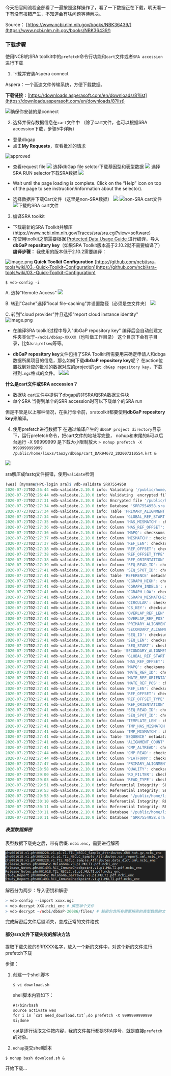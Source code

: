 今天把官网流程全部看了一遍按照这样操作了，看了一下数据正在下载，明天看一下有没有报错产生，不知道会有啥问题等待解决。

Source：
[https://www.ncbi.nlm.nih.gov/books/NBK36439/](https://www.ncbi.nlm.nih.gov/books/NBK36439/)

### 下载步骤
使用NCBI的SRA toolkit中的`prefetch`命令行功能和`cart`文件或者`SRA accession`进行下载
1. 下载并安装Aspera connect

Aspera：一个高速文件传输系统，方便下载数据。

**下载链接**：[https://downloads.asperasoft.com/en/downloads/8?list](https://downloads.asperasoft.com/en/downloads/8?list)

![确保你安装的是connect](https://upload-images.jianshu.io/upload_images/22465597-a48b64245754574c.png?imageMogr2/auto-orient/strip%7CimageView2/2/w/500)

2. 选择并保存数据信息在`cart`文件中
（除了cart文件，也可以根据SRA accession下载，步骤5中详解）
- 登录dbgap
- 点击**My Requests**，查看批准的请求

![approved](https://upload-images.jianshu.io/upload_images/22465597-419f76287514f8a8.png?imageMogr2/auto-orient/strip%7CimageView2/2/w/1000)
- 查看request file
![](https://upload-images.jianshu.io/upload_images/22465597-bbbfce9822cc6ed3.png?imageMogr2/auto-orient/strip%7CimageView2/2/w/1240)
选择dbGap file selctor下载基因型和表型数据
![](https://upload-images.jianshu.io/upload_images/22465597-fe6d9137acd4e5f7.png?imageMogr2/auto-orient/strip%7CimageView2/2/w/1240)
选择SRA RUN selector下载SRA数据
![](https://upload-images.jianshu.io/upload_images/22465597-06e59658fdcf3e54.png?imageMogr2/auto-orient/strip%7CimageView2/2/w/1240)

- Wait until the page loading is complete. Click on the “Help” icon on top of the page to see instruction/information about the selector).

- 选择数据并下载Cart文件（这里是non-SRA数据）
![](https://upload-images.jianshu.io/upload_images/22465597-24f6c33b77cefd2c.png?imageMogr2/auto-orient/strip%7CimageView2/2/w/1240)
![non-SRA cart文件](https://upload-images.jianshu.io/upload_images/22465597-1c62736f821c2f2a.png?imageMogr2/auto-orient/strip%7CimageView2/2/w/1240)![下载的SRA cart文件](https://upload-images.jianshu.io/upload_images/22465597-fc7eb26df540bacc.png?imageMogr2/auto-orient/strip%7CimageView2/2/w/1240)

3. 编译SRA toolkit

- 下载最新的SRA Toolkit并解压
(https://www.ncbi.nlm.nih.gov/Traces/sra/sra.cgi?view=software)
- 在使用toolkit之前需要根据 [Protected Data Usage Guide ](https://www.ncbi.nlm.nih.gov/Traces/sra/sra.cgi?view=toolkit_doc&f=dbgap_use)进行编译，导入**dbGaP repository key**（如果SRA Toolkit版本高于2.10.2就不需要编译了）
**编译步骤：**
我使用的版本低于2.10.2需要编译：

![image.png](https://upload-images.jianshu.io/upload_images/22465597-c1612916d66e1b04.png?imageMogr2/auto-orient/strip%7CimageView2/2/w/1240)
**Quick Toolkit Configuration**
[https://github.com/ncbi/sra-tools/wiki/03.-Quick-Toolkit-Configuration](https://github.com/ncbi/sra-tools/wiki/03.-Quick-Toolkit-Configuration)
```shell
$ vdb-config -i
```
 A. 选择"Remote Access"
![](https://upload-images.jianshu.io/upload_images/22465597-8fea26a1e38c63fa.png?imageMogr2/auto-orient/strip%7CimageView2/2/w/500)

B. 转到"Cache"选择"local file-caching"并设置路径（必须是空文件夹）
![](https://upload-images.jianshu.io/upload_images/22465597-ee8aa1fc6b607075.png?imageMogr2/auto-orient/strip%7CimageView2/2/w/500)

C. 转到"cloud provider"并且选择"report cloud instance identity"
![image.png](https://upload-images.jianshu.io/upload_images/22465597-064bca3d04a7ff6d.png?imageMogr2/auto-orient/strip%7CimageView2/2/w/500)

- 在编译SRA toolkit过程中导入"dbGaP repository key"
编译后会自动创建文件夹类似于`~/ncbi/dbGap-XXXXX`（也叫做工作目录）
这个目录下会有子目录，比如`sra`,`refseq`等等。

- **dbGaP repository key**文件包括了SRA Toolkit所需要用来确定申请人和dbga数据所属项目的信息，那么如何下载**dbGaP repository key**呢？
在action位置找到对应的批准的数据对应的project的`get dbGap repository key`，下载得到`.ngc`格式的文件。
![](https://upload-images.jianshu.io/upload_images/22465597-fb3b8a7150986d6e.png?imageMogr2/auto-orient/strip%7CimageView2/2/w/800)![](https://upload-images.jianshu.io/upload_images/22465597-bd5078fc24350ac0.png?imageMogr2/auto-orient/strip%7CimageView2/2/w/1240)



**什么是cart文件或SRA accession？**
- 数据块
cart文件中提供了dbgap的非SRA和SRA数据文件块
- 单个SRA
当得到单个的SRR accession时可以下载单个的SRA run

但是不管是以上哪种情况，在执行命令前，sratoolkit都要使用**dbGaP repository key**来编译。

4. 使用prefetch进行数据下
在通过编译产生的 `dbGaP project directory`目录下，运行prefetch命令，把cart文件的地址写完整，
nohup和末尾的&可以后台运行
-X 99999999 是下载大小限制放大
`> nohup prefetch -X 9999999999999 /public/home/liuxs/taozy/dbGap/cart_DAR94672_202007210554.krt &`

![](https://upload-images.jianshu.io/upload_images/22465597-d1e40fa2a563f864.png?imageMogr2/auto-orient/strip%7CimageView2/2/w/1240)

sra解压成fastq文件报错，使用`validate`检测
```R
(wes) [myname@HPC-login sra]$ vdb-validate SRR7554958
2020-07-23T02:26:44 vdb-validate.2.10.0 info: Validating '/public/home/liuxs/ncbi/dbGaP-26086/sra/SRR7554958.sra'...
2020-07-23T02:26:44 vdb-validate.2.10.0 info: Validating  encrypted file '/public/home/liuxs/ncbi/dbGaP-26086/sra/SRR7554958.sra'...
2020-07-23T02:27:31 vdb-validate.2.10.0 info: Encrypted file '/public/home/liuxs/ncbi/dbGaP-26086/sra/SRR7554958.sra' appears valid
2020-07-23T02:27:34 vdb-validate.2.10.0 info: Database 'SRR7554958.sra' metadata: md5 ok
2020-07-23T02:27:34 vdb-validate.2.10.0 info: Table 'PRIMARY_ALIGNMENT' metadata: md5 ok
2020-07-23T02:27:34 vdb-validate.2.10.0 info: Column 'GLOBAL_REF_START': checksums ok
2020-07-23T02:27:35 vdb-validate.2.10.0 info: Column 'HAS_MISMATCH': checksums ok
2020-07-23T02:27:36 vdb-validate.2.10.0 info: Column 'HAS_REF_OFFSET': checksums ok
2020-07-23T02:27:36 vdb-validate.2.10.0 info: Column 'MAPQ': checksums ok
2020-07-23T02:27:37 vdb-validate.2.10.0 info: Column 'MISMATCH': checksums ok
2020-07-23T02:27:37 vdb-validate.2.10.0 info: Column 'REF_LEN': checksums ok
2020-07-23T02:27:38 vdb-validate.2.10.0 info: Column 'REF_OFFSET': checksums ok
2020-07-23T02:27:38 vdb-validate.2.10.0 info: Column 'REF_OFFSET_TYPE': checksums ok
2020-07-23T02:27:38 vdb-validate.2.10.0 info: Column 'REF_ORIENTATION': checksums ok
2020-07-23T02:27:39 vdb-validate.2.10.0 info: Column 'SEQ_READ_ID': checksums ok
2020-07-23T02:27:41 vdb-validate.2.10.0 info: Column 'SEQ_SPOT_ID': checksums ok
2020-07-23T02:27:41 vdb-validate.2.10.0 info: Table 'REFERENCE' metadata: md5 ok
2020-07-23T02:27:41 vdb-validate.2.10.0 info: Column 'CGRAPH_HIGH': checksums ok
2020-07-23T02:27:41 vdb-validate.2.10.0 info: Column 'CGRAPH_INDELS': checksums ok
2020-07-23T02:27:41 vdb-validate.2.10.0 info: Column 'CGRAPH_LOW': checksums ok
2020-07-23T02:27:41 vdb-validate.2.10.0 info: Column 'CGRAPH_MISMATCHES': checksums ok
2020-07-23T02:27:41 vdb-validate.2.10.0 info: Column 'CIRCULAR': checksums ok
2020-07-23T02:27:41 vdb-validate.2.10.0 info: Column 'CS_KEY': checksums ok
2020-07-23T02:27:41 vdb-validate.2.10.0 info: Column 'OVERLAP_REF_LEN': checksums ok
2020-07-23T02:27:41 vdb-validate.2.10.0 info: Column 'OVERLAP_REF_POS': checksums ok
2020-07-23T02:27:41 vdb-validate.2.10.0 info: Column 'PRIMARY_ALIGNMENT_IDS': checksums ok
2020-07-23T02:27:41 vdb-validate.2.10.0 info: Column 'SECONDARY_ALIGNMENT_IDS': checksums ok
2020-07-23T02:27:41 vdb-validate.2.10.0 info: Column 'SEQ_ID': checksums ok
2020-07-23T02:27:41 vdb-validate.2.10.0 info: Column 'SEQ_LEN': checksums ok
2020-07-23T02:27:41 vdb-validate.2.10.0 info: Column 'SEQ_START': checksums ok
2020-07-23T02:27:41 vdb-validate.2.10.0 info: Table 'SECONDARY_ALIGNMENT' metadata: md5 ok
2020-07-23T02:27:41 vdb-validate.2.10.0 info: Column 'GLOBAL_REF_START': checksums ok
2020-07-23T02:27:41 vdb-validate.2.10.0 info: Column 'HAS_REF_OFFSET': checksums ok
2020-07-23T02:27:41 vdb-validate.2.10.0 info: Column 'MAPQ': checksums ok
2020-07-23T02:27:41 vdb-validate.2.10.0 info: Column 'MATE_REF_ID': checksums ok
2020-07-23T02:27:41 vdb-validate.2.10.0 info: Column 'MATE_REF_ORIENTATION': checksums ok
2020-07-23T02:27:41 vdb-validate.2.10.0 info: Column 'MATE_REF_POS': checksums ok
2020-07-23T02:27:41 vdb-validate.2.10.0 info: Column 'REF_LEN': checksums ok
2020-07-23T02:27:41 vdb-validate.2.10.0 info: Column 'REF_OFFSET': checksums ok
2020-07-23T02:27:41 vdb-validate.2.10.0 info: Column 'REF_OFFSET_TYPE': checksums ok
2020-07-23T02:27:41 vdb-validate.2.10.0 info: Column 'REF_ORIENTATION': checksums ok
2020-07-23T02:27:41 vdb-validate.2.10.0 info: Column 'SEQ_READ_ID': checksums ok
2020-07-23T02:27:41 vdb-validate.2.10.0 info: Column 'SEQ_SPOT_ID': checksums ok
2020-07-23T02:27:41 vdb-validate.2.10.0 info: Column 'TEMPLATE_LEN': checksums ok
2020-07-23T02:27:41 vdb-validate.2.10.0 info: Column 'TMP_HAS_MISMATCH': checksums ok
2020-07-23T02:27:41 vdb-validate.2.10.0 info: Column 'TMP_MISMATCH': checksums ok
2020-07-23T02:27:41 vdb-validate.2.10.0 info: Table 'SEQUENCE' metadata: md5 ok
2020-07-23T02:27:41 vdb-validate.2.10.0 info: Column 'ALIGNMENT_COUNT': checksums ok
2020-07-23T02:27:41 vdb-validate.2.10.0 info: Column 'CMP_ALTREAD': checksums ok
2020-07-23T02:27:44 vdb-validate.2.10.0 info: Column 'CMP_READ': checksums ok
2020-07-23T02:27:44 vdb-validate.2.10.0 info: Column 'PLATFORM': checksums ok
2020-07-23T02:27:47 vdb-validate.2.10.0 info: Column 'PRIMARY_ALIGNMENT_ID': checksums ok
2020-07-23T02:28:58 vdb-validate.2.10.0 info: Column 'QUALITY': checksums ok
2020-07-23T02:29:00 vdb-validate.2.10.0 info: Column 'RD_FILTER': checksums ok
2020-07-23T02:29:03 vdb-validate.2.10.0 info: Column 'READ_TYPE': checksums ok
2020-07-23T02:29:51 vdb-validate.2.10.0 info: Referential Integrity: SEQ_SPOT_ID <-> PRIMARY_ALIGNMENT_ID  76.3% complete
2020-07-23T02:29:53 vdb-validate.2.10.0 info: Referential Integrity: SEQ_SPOT_ID <-> PRIMARY_ALIGNMENT_ID 100.0% complete
2020-07-23T02:29:53 vdb-validate.2.10.0 info: Database '/public/home/liuxs/ncbi/dbGaP-26086/sra/SRR7554958.sra': SEQUENCE.PRIMARY_ALIGNMENT_ID <-> PRIMARY_ALIGNMENT.SEQ_SPOT_ID referential integrity ok
2020-07-23T02:30:10 vdb-validate.2.10.0 info: Referential Integrity: REF_ID <-> PRIMARY_ALIGNMENT_IDS  76.3% complete
2020-07-23T02:30:11 vdb-validate.2.10.0 info: Referential Integrity: REF_ID <-> PRIMARY_ALIGNMENT_IDS 100.0% complete
2020-07-23T02:30:11 vdb-validate.2.10.0 info: Database '/public/home/liuxs/ncbi/dbGaP-26086/sra/SRR7554958.sra': REFERENCE.PRIMARY_ALIGNMENT_IDS <-> PRIMARY_ALIGNMENT.REF_ID referential integrity ok
2020-07-23T02:30:11 vdb-validate.2.10.0 info: Database 'SRR7554958.sra' is consistent
```



##### 表型数据解密

表型数据下载完之后，带有后缀`.ncbi.enc`，需要进行解密

![image-20200803155824981](下载dbGAP数据.assets/image-20200803155824981.png)

解密分为两步：导入密钥和解密

```R
> vdb-config --import xxxx.ngc
> vdb-decrypt XXX.ncbi_enc # 解密单个文件
> vdb-decrypt ~/ncbi/dbGaP-26086/files/ # 解密包含所有需要解密的表型数据的文件夹
```

完成解密后文件后缀消失，变成正常的文件格式



#### 部分sra文件下载失败的解决方法

提取下载失败的SRRXXX名字，放入一个新的文件中，对这个新的文件进行prefetch下载

步骤：

1. 创建一个shell脚本

   ```shell
   $ vi download.sh
   ```

   shell脚本内容如下：

   ```shell
   #!/bin/bash
   source activate wes
   for i in `cat need_download.txt`;do prefetch -X 9999999999999 $i;done
   ```

   cat是逐行读取文件按内容，我的文件每行都是SRA序号，就是直接`prefetch`的对象。

   

2. `nohup`提交shell脚本

```shell
$ nohup bash download.sh &
```

开始下载...

